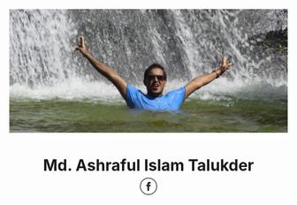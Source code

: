 <img src="images/resized.jpg">
<h1 align = "center">Md. Ashraful Islam Talukder<br><a href = "https://www.facebook.com/ash.talukder/"><img src = "images/facebook.png" width = "42px"></a></h1>

<!--
**ashraful-talukder/ashraful-talukder** is a ✨ _special_ ✨ repository because its `README.md` (this file) appears on your GitHub profile.

Here are some ideas to get you started:

- 🔭 I’m currently working on ...
- 🌱 I’m currently learning ... Spring
- 👯 I’m looking to collaborate on ...
- 🤔 I’m looking for help with ...
- 💬 Ask me about ... anything
- 📫 How to reach me: ... show
- 😄 Pronouns: ...
- ⚡ Fun fact: ...
-->

